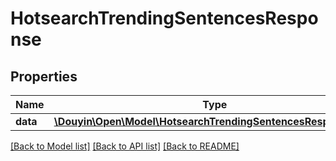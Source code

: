 # HotsearchTrendingSentencesResponse

## Properties
Name | Type | Description | Notes
------------ | ------------- | ------------- | -------------
**data** | [**\Douyin\Open\Model\HotsearchTrendingSentencesResponseData**](HotsearchTrendingSentencesResponseData.md) |  | [optional] 

[[Back to Model list]](../../README.md#documentation-for-models) [[Back to API list]](../../README.md#documentation-for-api-endpoints) [[Back to README]](../../README.md)

